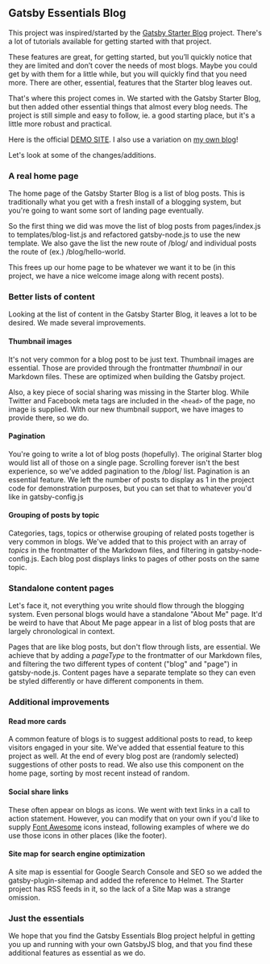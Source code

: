 ## Gatsby Essentials Blog

This project was inspired/started by the [Gatsby Starter Blog](https://github.com/gatsbyjs/gatsby-starter-blog) project. There's a lot of tutorials available for getting started with that project. 

These features are great, for getting started, but you’ll quickly notice that they are limited and don’t cover the needs of most blogs. Maybe you could get by with them for a little while, but you will quickly find that you need more. There are other, essential, features that the Starter blog leaves out.

That's where this project comes in. We started with the Gatsby Starter Blog, but then added other essential things that almost every blog needs. The project is still simple and easy to follow, ie. a good starting place, but it's a little more robust and practical.

Here is the official [DEMO SITE](https://gatsby-essentials-blog.netlify.app/). I also use a variation on [my own blog](https://jeremyparnell.com)!

Let's look at some of the changes/additions.

### A real home page

The home page of the Gatsby Starter Blog is a list of blog posts. This is traditionally what you get with a fresh install of a blogging system, but you're going to want some sort of landing page eventually.

So the first thing we did was move the list of blog posts from pages/index.js to templates/blog-list.js and refactored gatsby-node.js to use the new template. We also gave the list the new route of /blog/ and individual posts the route of (ex.) /blog/hello-world.

This frees up our home page to be whatever we want it to be (in this project, we have a nice welcome image along with recent posts).

### Better lists of content

Looking at the list of content in the Gatsby Starter Blog, it leaves a lot to be desired. We made several improvements.

#### Thumbnail images

It's not very common for a blog post to be just text. Thumbnail images are essential. Those are provided through the frontmatter *thumbnail* in our Markdown files. These are optimized when building the Gatsby project.

Also, a key piece of social sharing was missing in the Starter blog. While Twitter and Facebook meta tags are included in the `<head>` of the page, no image is supplied. With our new thumbnail support, we have images to provide there, so we do.

#### Pagination

You're going to write a lot of blog posts (hopefully). The original Starter blog would list all of those on a single page. Scrolling forever isn't the best experience, so we've added pagination to the /blog/ list. Pagination is an essential feature. We left the number of posts to display as 1 in the project code for demonstration purposes, but you can set that to whatever you'd like in gatsby-config.js

#### Grouping of posts by topic

Categories, tags, topics or otherwise grouping of related posts together is very common in blogs. We've added that to this project with an array of *topics* in the frontmatter of the Markdown files, and filtering in gatsby-node-config.js. Each blog post displays links to pages of other posts on the same topic.

### Standalone content pages

Let's face it, not everything you write should flow through the blogging system. Even personal blogs would have a standalone "About Me" page. It'd be weird to have that About Me page appear in a list of blog posts that are largely chronological in context.

Pages that are like blog posts, but don't flow through lists, are essential. We achieve that by adding a *pageType* to the frontmatter of our Markdown files, and filtering the two different types of content ("blog" and "page") in gatsby-node.js. Content pages have a separate template so they can even be styled differently or have different components in them.

### Additional improvements

#### Read more cards

A common feature of blogs is to suggest additional posts to read, to keep visitors engaged in your site. We've added that essential feature to this project as well. At the end of every blog post are (randomly selected) suggestions of other posts to read. We also use this component on the home page, sorting by most recent instead of random.

#### Social share links

These often appear on blogs as icons. We went with text links in a call to action statement. However, you can modify that on your own if you'd like to supply [Font Awesome](https://fontawesome.com/) icons instead, following examples of where we do use those icons in other places (like the footer).

#### Site map for search engine optimization

A site map is essential for Google Search Console and SEO so we added the gatsby-plugin-sitemap and added the reference to Helmet. The Starter project has RSS feeds in it, so the lack of a Site Map was a strange omission.

### Just the essentials

We hope that you find the Gatsby Essentials Blog project helpful in getting you up and running with your own GatsbyJS blog, and that you find these additional features as essential as we do.